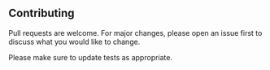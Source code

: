 ## Contributing

Pull requests are welcome. For major changes, please open an issue first
to discuss what you would like to change.

Please make sure to update tests as appropriate.
